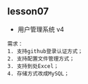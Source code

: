 ## lesson07

-  用户管理系统 v4

```
需求：
1. 支持github登录认证方式；
2. 支持配置文件管理方式；
3. 支持到处Excel；
4. 存储方式改成MySQL；
```

